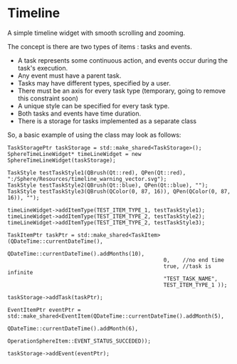 # Timeline
A simple timeline widget with smooth scrolling and zooming.

The concept is there are two types of items : tasks and events. 
- A task represents some continuous action, and events occur during the task's execution.
- Any event must have a parent task.
- Tasks may have different types, specified by a user.
- There must be an axis for every task type (temporary, going to remove this constraint soon)
- A unique style can be specified for every task type.
- Both tasks and events have time duration. 
- There is a storage for tasks implemented as a separate class

So, a basic example of using the class may look as follows:

```
TaskStoragePtr taskStorage = std::make_shared<TaskStorage>();
SphereTimeLineWidget* timeLineWidget = new SphereTimeLineWidget(taskStorage);

TaskStyle testTaskStyle1(QBrush(Qt::red), QPen(Qt::red), ":/Sphere/Resources/timeline_warning_vector.svg");
TaskStyle testTaskStyle2(QBrush(Qt::blue), QPen(Qt::blue), "");
TaskStyle testTaskStyle3(QBrush(QColor(0, 87, 16)), QPen(QColor(0, 87, 16)), "");

timeLineWidget->addItemType(TEST_ITEM_TYPE_1, testTaskStyle1);
timeLineWidget->addItemType(TEST_ITEM_TYPE_2, testTaskStyle2);
timeLineWidget->addItemType(TEST_ITEM_TYPE_2, testTaskStyle3);

TaskItemPtr taskPtr = std::make_shared<TaskItem>(QDateTime::currentDateTime(), 
                                                 QDateTime::currentDateTime().addMonths(10), 
                                                 0,    //no end time
                                                 true, //task is infinite 
												 "TEST_TASK_NAME",
                                                 TEST_ITEM_TYPE_1 ));
                                             
taskStorage->addTask(taskPtr);

EventItemPtr eventPtr = std::make_shared<EventItem(QDateTime::currentDateTime().addMonth(5), 
                                                   QDateTime::currentDateTime().addMonth(6), 
                                                   OperationSphereItem::EVENT_STATUS_SUCCEDED));

taskStorage->addEvent(eventPtr);
```
